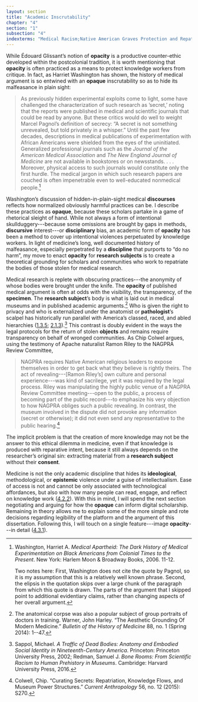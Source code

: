 ```yaml
---
layout: section
title: "Academic Inscrutability"
chapter: "4"
section: "1"
subsection: "4"
indexterms: "Medical Racism;Native American Graves Protection and Repatriation Act; Opacity;Ethics, Postcolonial"
---
```


While Édouard Glissant’s notion of <span data-tooltip aria-haspopup="true" class="has-tip" data-disable-hover="false" tabindex="1" data-title="Opacity is a rights-based philosophical framework that assumes humans have a right to not be known in knowledge systems."><b>opacity</b></span> is a productive counter-ethic developed within the postcolonial tradition, it is worth mentioning that <span data-tooltip aria-haspopup="true" class="has-tip" data-disable-hover="false" tabindex="1" data-title="Opacity is a rights-based philosophical framework that assumes humans have a right to not be known in knowledge systems."><b>opacity</b></span> is often practiced as a means to protect knowledge workers from critique. In fact, as Harriet Washington has shown, the history of medical argument is so entwined with an <span data-tooltip aria-haspopup="true" class="has-tip" data-disable-hover="false" tabindex="1" data-title="Opacity is a rights-based philosophical framework that assumes humans have a right to not be known in knowledge systems."><b>opaque</b></span> inscrutability so as to hide its malfeasance in plain sight:

>As previously hidden experimental exploits come to light, some have challenged the characterization of such research as ’secret,’ noting that the reports were published in medical and scientific journals that could be read by anyone. But these critics would do well to weight Marcel Pagnol’s definition of secrecy: “A secret is not something unrevealed, but told privately in a whisper.” Until the past few decades, descriptions in medical publications of experimentation with African Americans were shielded from the eyes of the uninitiated. Generalized professional journals such as the *Journal of the American Medical Association* and *The New England Journal of Medicine* are not available in bookstores or on newsstands. . . . Moreover, physical access to such journals would constitute only the first hurdle. The medical jargon in which such research papers are couched is often impenetrable even to well-educated nonmedical people.[^fn1]

Washington’s discussion of hidden-in-plain-sight medical <span data-tooltip aria-haspopup="true" class="has-tip" data-disable-hover="false" tabindex="1" data-title="Discourse refers to a scholarly conversation which occurs in a field of knowledge production. I use it in a Foucauldian sense, to convey the agreed upon modes and objects of discussion which are taken for granted in a community or scholarly field."><b>discourses</b></span> reflects how normalized obviously harmful practices can be. I describe these practices as <span data-tooltip aria-haspopup="true" class="has-tip" data-disable-hover="false" tabindex="1" data-title="Opacity is a rights-based philosophical framework that assumes humans have a right to not be known in knowledge systems."><b>opaque</b></span>, because these scholars partake in a game of rhetorical sleight of hand. While not always a form of intentional skullduggery---because some omissions are brought by gaps in methods, <span data-tooltip aria-haspopup="true" class="has-tip" data-disable-hover="false" tabindex="1" data-title="Discourse refers to a scholarly conversation which occurs in a field of knowledge production. I use it in a Foucauldian sense, to convey the agreed upon modes and objects of discussion which are taken for granted in a community or scholarly field."><b>discursive</b></span> interest---or <span data-tooltip aria-haspopup="true" class="has-tip" data-disable-hover="false" tabindex="1" data-title="Discipline is used here in the Foucauldian sense. It is a pun that links forced discipline with the idea of a discipline of knowledge. Disciplining is a process where certain phenomena are made understandable through demarcation and definition in an academic field."><b>disciplinary</b></span> bias, an academic form of <span data-tooltip aria-haspopup="true" class="has-tip" data-disable-hover="false" tabindex="1" data-title="Opacity is a rights-based philosophical framework that assumes humans have a right to not be known in knowledge systems."><b>opacity</b></span> has been a method to cover up intentional violences perpetuated by knowledge workers. In light of medicine’s long, well documented history of malfeasance, especially perpetrated by a <span data-tooltip aria-haspopup="true" class="has-tip" data-disable-hover="false" tabindex="1" data-title="Discipline is used here in the Foucauldian sense. It is a pun that links forced discipline with the idea of a discipline of knowledge. Disciplining is a process where certain phenomena are made understandable through demarcation and definition in an academic field."><b>discipline</b></span> that purports to “do no harm”, my move to enact <span data-tooltip aria-haspopup="true" class="has-tip" data-disable-hover="false" tabindex="1" data-title="Opacity is a rights-based philosophical framework that assumes humans have a right to not be known in knowledge systems."><b>opacity</b></span> for <span data-tooltip aria-haspopup="true" class="has-tip" data-disable-hover="false" tabindex="1" data-title="The term research subject refers to a human person who has been ingested into a research program, and whose identity, personhood, and body have become the focus of a research program. I think of the subject in a Foucauldian sense: The 'subject' is a pun on the monarchal subject, someone who has no agency under the spectacular power of the sovereign. In this case it the subject lacks agency in relation to the researcher studying them."><b>research subjects</b></span> is to create a theoretical grounding for scholars and communities who work to repatriate the bodies of those stolen for medical research.

Medical research is replete with obscuring practices---the anonymity of whose bodies were brought under the knife. The <span data-tooltip aria-haspopup="true" class="has-tip" data-disable-hover="false" tabindex="1" data-title="Opacity is a rights-based philosophical framework that assumes humans have a right to not be known in knowledge systems."><b>opacity</b></span> of published medical argument is often at odds with the visibility, the transparency, of the <span data-tooltip aria-haspopup="true" class="has-tip" data-disable-hover="false" tabindex="1" data-title="Specimen refers to any naturally occurring phenomenon that has been extracted from its original context and placed within a knowledge framework to understand and describe that phenomenon."><b>specimen</b></span>. The <span data-tooltip aria-haspopup="true" class="has-tip" data-disable-hover="false" tabindex="1" data-title="The term research subject refers to a human person who has been ingested into a research program, and whose identity, personhood, and body have become the focus of a research program. I think of the subject in a Foucauldian sense: The 'subject' is a pun on the monarchal subject, someone who has no agency under the spectacular power of the sovereign. In this case it the subject lacks agency in relation to the researcher studying them."><b>research subject</b></span>’s body is what is laid out in medical museums and in published academic arguments.[^fn2] Who is given the right to privacy and who is externalized under the anatomist or <span data-tooltip aria-haspopup="true" class="has-tip" data-disable-hover="false" tabindex="1" data-title="Pathology refers to the study of aberrant phenomenon in the human body and how it is linked to human illness."><b>pathologist</b></span>’s scalpel has historically run parallel with America’s classed, raced, and abled hierarchies (<a href="{{ site.baseurl }}/dissertation/1_3_5">1.3.5</a>; <a href="{{ site.baseurl }}/dissertation/2_1_3">2.1.3</a>).[^fn3] This contrast is doubly evident in the ways the legal protocols for the return of stolen <span data-tooltip aria-haspopup="true" class="has-tip" data-disable-hover="false" tabindex="1" data-title="I use the term research object to refer to materials that have been divorced from the subject of their origin. Object, as I use it, carefully considers how human patients are denied their humanity through transformations that deem them as objects."><b>objects</b></span> and remains require transparency on behalf of wronged communities. As Chip Colwel argues, using the testimony of Apache naturalist Ramon Riley to the NAGPRA Review Committee, 

>NAGPRA requires Native American religious leaders to expose themselves in order to get back what they believe is rightly theirs. The act of revealing---[Ramon Riley’s] own culture and personal experience---was kind of sacrilege, yet it was required by the legal process. Riley was manipulating the highly public venue of a NAGPRA Review Committee meeting---open to the public, a process of becoming part of the public record---to emphasize his very objection to how NAGPRA obliges such a public revealing. In contrast, the museum involved in the dispute did not provoke any information (secret or otherwise); it did not even send any representative to the public hearing.[^fn4]

The implicit problem is that the creation of more knowledge may not be the answer to this ethical dilemma in medicine, even if that knowledge is produced with reparative intent, because it still always depends on the researcher’s original sin: extracting material from a <span data-tooltip aria-haspopup="true" class="has-tip" data-disable-hover="false" tabindex="1" data-title="The term research subject refers to a human person who has been ingested into a research program, and whose identity, personhood, and body have become the focus of a research program. I think of the subject in a Foucauldian sense: The 'subject' is a pun on the monarchal subject, someone who has no agency under the spectacular power of the sovereign. In this case it the subject lacks agency in relation to the researcher studying them."><b>research subject</b></span> without their <span data-tooltip aria-haspopup="true" class="has-tip" data-disable-hover="false" tabindex="1" data-title="I use the phrase 'consent' to refer to the idea of informed consent: that a research subject needs to be aware of what will happen to them in a research project, and that they have the ability to say 'no' at any point during the research program."><b>consent</b></span>.

Medicine is not the only academic discipline that hides its <span data-tooltip aria-haspopup="true" class="has-tip" data-disable-hover="false" tabindex="1" data-title="Ideology refers to a generally agreed upon understanding of a phenomenon or cultural idea. Ideologies are like the air we breathe, in that they are pervasive and difficult to see without some framework to understand them."><b>ideological</b></span>, methodological, or <span data-tooltip aria-haspopup="true" class="has-tip" data-disable-hover="false" tabindex="1" data-title="Epistemics is a philosophical term referring to the study of knowledge. I use it to talk about the entwined practices of scientific culture, its arguments, and its methodologies."><b>epistemic</b></span> violence under a guise of intellectualism. Ease of access is not and cannot be only associated with technological affordances, but also with how many people can read, engage, and reflect on knowledge work (<a href="{{ site.baseurl }}/dissertation/4_2_2">4.2.2</a>). With this in mind, I will spend the next section negotiating and arguing for how the <span data-tooltip aria-haspopup="true" class="has-tip" data-disable-hover="false" tabindex="1" data-title="Opacity is a rights-based philosophical framework that assumes humans have a right to not be known in knowledge systems."><b>opaque</b></span> can inform digital scholarship. Remaining in theory allows me to explain some of the more simple and rote decisions regarding legibility of the platform and the argument of this dissertation. Following this, I will touch on a single feature---image <span data-tooltip aria-haspopup="true" class="has-tip" data-disable-hover="false" tabindex="1" data-title="Opacity is a rights-based philosophical framework that assumes humans have a right to not be known in knowledge systems."><b>opacity</b></span>---in detail (<a href="{{ site.baseurl }}/dissertation/4_3_1">4.3.1</a>).

<div class="style-divider">
 	<div class="line"></div>
</div>

[^fn1]: Washington, Harriet A. *Medical Apartheid: The Dark History of Medical Experimentation on Black Americans from Colonial Times to the Present*. New York: Harlem Moon & Broadway Books, 2006. 11-12.
	
	Two notes here: First, Washington does not cite the quote by Pagnol, so it is my assumption that this is a relatively well known phrase. Second, the elipsis in the quotation skips over a large chunk of the paragraph from which this quote is drawn. The parts of the argument that I skipped point to additional evidentiary claims, rather than changing aspects of her overall argument.

[^fn2]: The anatomical corpse was also a popular subject of group portraits of doctors in training. Warner, John Harley. “The Aesthetic Grounding Of Modern Medicine.” *Bulletin of the History of Medicine* 88, no. 1 (Spring 2014): 1--47.

[^fn3]: Sappol, Michael. *A Traffic of Dead Bodies: Anatomy and Embodied Social Identity in Nineteenth-Century America*. Princeton: Princeton University Press, 2002; Redman, Samuel J. *Bone Rooms: From Scientific Racism to Human Prehistory in Museums*. Cambridge: Harvard University Press, 2016.

[^fn4]: Colwell, Chip. “Curating Secrets: Repatriation, Knowledge Flows, and Museum Power Structures.” *Current Anthropology* 56, no. 12 (2015): S270.